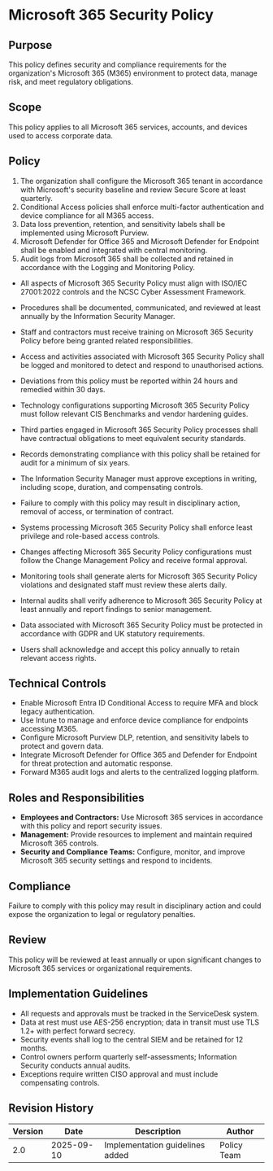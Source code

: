 # Microsoft 365 Security Policy

## Purpose

This policy defines security and compliance requirements for the organization's Microsoft 365 (M365) environment to protect data, manage risk, and meet regulatory obligations.

## Scope

This policy applies to all Microsoft 365 services, accounts, and devices used to access corporate data.

## Policy
1. The organization shall configure the Microsoft 365 tenant in accordance with Microsoft's security baseline and review Secure Score at least quarterly.
2. Conditional Access policies shall enforce multi-factor authentication and device compliance for all M365 access.
3. Data loss prevention, retention, and sensitivity labels shall be implemented using Microsoft Purview.
4. Microsoft Defender for Office 365 and Microsoft Defender for Endpoint shall be enabled and integrated with central monitoring.
5. Audit logs from Microsoft 365 shall be collected and retained in accordance with the Logging and Monitoring Policy.

- All aspects of Microsoft 365 Security Policy must align with ISO/IEC 27001:2022 controls and the NCSC Cyber Assessment Framework.
- Procedures shall be documented, communicated, and reviewed at least annually by the Information Security Manager.
- Staff and contractors must receive training on Microsoft 365 Security Policy before being granted related responsibilities.
- Access and activities associated with Microsoft 365 Security Policy shall be logged and monitored to detect and respond to unauthorised actions.
- Deviations from this policy must be reported within 24 hours and remedied within 30 days.
- Technology configurations supporting Microsoft 365 Security Policy must follow relevant CIS Benchmarks and vendor hardening guides.
- Third parties engaged in Microsoft 365 Security Policy processes shall have contractual obligations to meet equivalent security standards.
- Records demonstrating compliance with this policy shall be retained for audit for a minimum of six years.
- The Information Security Manager must approve exceptions in writing, including scope, duration, and compensating controls.
- Failure to comply with this policy may result in disciplinary action, removal of access, or termination of contract.

- Systems processing Microsoft 365 Security Policy shall enforce least privilege and role-based access controls.
- Changes affecting Microsoft 365 Security Policy configurations must follow the Change Management Policy and receive formal approval.
- Monitoring tools shall generate alerts for Microsoft 365 Security Policy violations and designated staff must review these alerts daily.
- Internal audits shall verify adherence to Microsoft 365 Security Policy at least annually and report findings to senior management.
- Data associated with Microsoft 365 Security Policy must be protected in accordance with GDPR and UK statutory requirements.
- Users shall acknowledge and accept this policy annually to retain relevant access rights.

## Technical Controls

- Enable Microsoft Entra ID Conditional Access to require MFA and block legacy authentication.
- Use Intune to manage and enforce device compliance for endpoints accessing M365.
- Configure Microsoft Purview DLP, retention, and sensitivity labels to protect and govern data.
- Integrate Microsoft Defender for Office 365 and Defender for Endpoint for threat protection and automatic response.
- Forward M365 audit logs and alerts to the centralized logging platform.

## Roles and Responsibilities

- **Employees and Contractors:** Use Microsoft 365 services in accordance with this policy and report security issues.
- **Management:** Provide resources to implement and maintain required Microsoft 365 controls.
- **Security and Compliance Teams:** Configure, monitor, and improve Microsoft 365 security settings and respond to incidents.

## Compliance

Failure to comply with this policy may result in disciplinary action and could expose the organization to legal or regulatory penalties.

## Review

This policy will be reviewed at least annually or upon significant changes to Microsoft 365 services or organizational requirements.

## Implementation Guidelines
- All requests and approvals must be tracked in the ServiceDesk system.
- Data at rest must use AES-256 encryption; data in transit must use TLS 1.2+ with perfect forward secrecy.
- Security events shall log to the central SIEM and be retained for 12 months.
- Control owners perform quarterly self-assessments; Information Security conducts annual audits.
- Exceptions require written CISO approval and must include compensating controls.

## Revision History

| Version | Date | Description | Author |
| ------- | ---------- | ----------------------- | ------ |
| 2.0     | 2025-09-10 | Implementation guidelines added | Policy Team |
